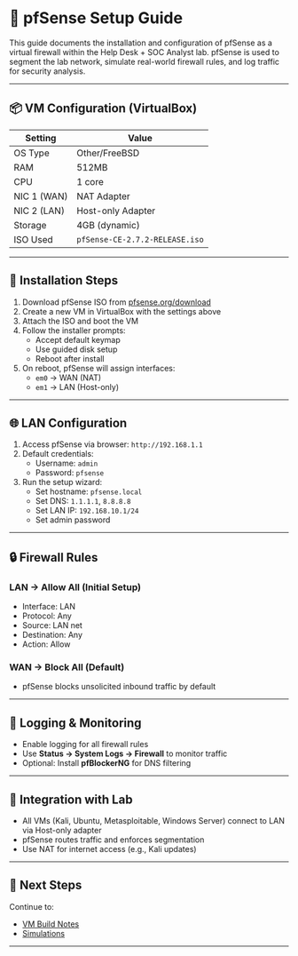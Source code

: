 # 🔐 pfSense Setup Guide

This guide documents the installation and configuration of pfSense as a virtual firewall within the Help Desk + SOC Analyst lab. pfSense is used to segment the lab network, simulate real-world firewall rules, and log traffic for security analysis.

---

## 📦 VM Configuration (VirtualBox)

| Setting        | Value              |
|----------------|--------------------|
| OS Type        | Other/FreeBSD      |
| RAM            | 512MB              |
| CPU            | 1 core             |
| NIC 1 (WAN)    | NAT Adapter        |
| NIC 2 (LAN)    | Host-only Adapter  |
| Storage        | 4GB (dynamic)      |
| ISO Used       | `pfSense-CE-2.7.2-RELEASE.iso` |

---

## 🧱 Installation Steps

1. Download pfSense ISO from [pfsense.org/download](https://www.pfsense.org/download/)
2. Create a new VM in VirtualBox with the settings above
3. Attach the ISO and boot the VM
4. Follow the installer prompts:
   - Accept default keymap
   - Use guided disk setup
   - Reboot after install
5. On reboot, pfSense will assign interfaces:
   - `em0` → WAN (NAT)
   - `em1` → LAN (Host-only)

---

## 🌐 LAN Configuration

1. Access pfSense via browser: `http://192.168.1.1`
2. Default credentials:
   - Username: `admin`
   - Password: `pfsense`
3. Run the setup wizard:
   - Set hostname: `pfsense.local`
   - Set DNS: `1.1.1.1`, `8.8.8.8`
   - Set LAN IP: `192.168.10.1/24`
   - Set admin password

---

## 🔒 Firewall Rules

### LAN → Allow All (Initial Setup)
- Interface: LAN
- Protocol: Any
- Source: LAN net
- Destination: Any
- Action: Allow

### WAN → Block All (Default)
- pfSense blocks unsolicited inbound traffic by default

---

## 🧪 Logging & Monitoring

- Enable logging for all firewall rules
- Use **Status → System Logs → Firewall** to monitor traffic
- Optional: Install **pfBlockerNG** for DNS filtering

---

## 🧩 Integration with Lab

- All VMs (Kali, Ubuntu, Metasploitable, Windows Server) connect to LAN via Host-only adapter
- pfSense routes traffic and enforces segmentation
- Use NAT for internet access (e.g., Kali updates)

---

## 📁 Next Steps

Continue to:
- [VM Build Notes](../setup/vm-build-notes.md)
- [Simulations](../simulations/onboarding-ticket.md)

---
